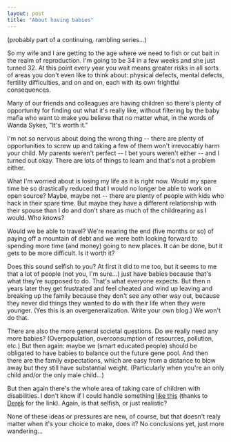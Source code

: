 ```yaml
---
layout: post
title: "About having babies"
---
```




(probably part of a continuing, rambling series...)

<p>So my wife and I are getting to the age where we need to fish or cut bait in the realm of reproduction. I'm going to be 34 in a few weeks and she just turned 32. At this point every year you wait means greater risks in all sorts of areas you don't even like to think about: physical defects, mental defects, fertility difficulties, and on and on, each with its own frightful consequences.</p>

<p>Many of our friends and colleagues are having children so there's plenty of opportunity for finding out what it's really like, without filtering by the baby mafia who want to make you believe that no matter what, in the words of Wanda Sykes, "It's worth it."</p>

<p>I'm not so nervous about doing the wrong thing -- there are plenty of opportunities to screw up and taking a few of them won't irrevocably harm your child. My parents weren't perfect -- I bet yours weren't either -- and I turned out okay. There are lots of things to learn and that's not a problem either.</p>

<p>What I'm worried about is losing my life as it is right now. Would my spare time be so drastically reduced that I would no longer be able to work on open source? Maybe, maybe not -- there are plenty of people with kids who hack in their spare time. But maybe they have a different relationship with their spouse than I do and don't share as much of the childrearing as I would. Who knows?</p>

<p>Would we be able to travel? We're nearing the end (five months or so) of paying off a mountain of debt and we were both looking forward to spending more time (and money) going to new places. It can be done, but it gets to be more difficult. Is it worth it?</p>

<p>Does this sound selfish to you? At first it did to me too, but it seems to me that a lot of people (not you, I'm sure...) just have babies because that's what they're supposed to do. That's what everyone expects. But then n years later they get frustrated and feel cheated and wind up leaving and breaking up the family because they don't see any other way out, because they never did things they wanted to do with their life when they were younger. (Yes this is an overgeneralization. Write your own blog.) We won't do that.</p>

<p>There are also the more general societal questions. Do we really need any more babies? (Overpopulation, overconsumption of resources, pollution, etc.) But then again: maybe we (smart educated people) should be obligated to have babies to balance out the future gene pool. And then there are the family expectations, which are easy from a distance to blow away but they still have substantial weight. (Particularly when you're an only child and/or the only male child...) </p>

<p>But then again there's the whole area of taking care of children with disabilities. I don't know if I could handle something <a href="http://www.enquirer.com/extremechoices/loc_extremeday10.html">like this</a> (thanks to <a href="http://www.thescooop.org/">Derek</a> for the link). Again, is that selfish, or just realistic?</p>

<p>None of these ideas or pressures are new, of course, but that doesn't realy matter when it's your choice to make, does it? No conclusions yet, just more wandering...</p>


